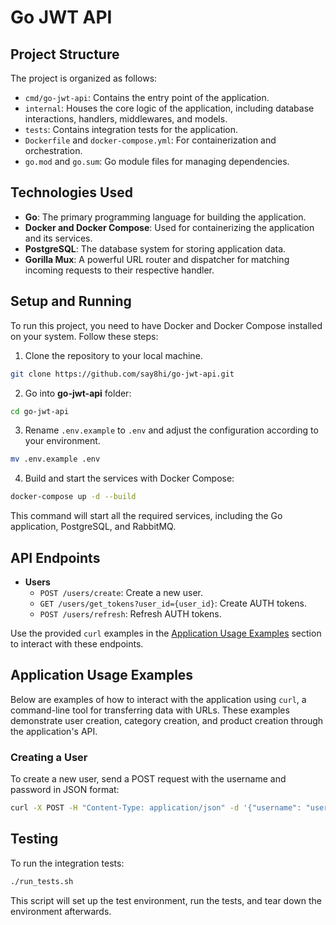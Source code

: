 # Go JWT API

## Project Structure

The project is organized as follows:

- `cmd/go-jwt-api`: Contains the entry point of the application.
- `internal`: Houses the core logic of the application, including database interactions, handlers, middlewares, and models.
- `tests`: Contains integration tests for the application.
- `Dockerfile` and `docker-compose.yml`: For containerization and orchestration.
- `go.mod` and `go.sum`: Go module files for managing dependencies.

## Technologies Used

- **Go**: The primary programming language for building the application.
- **Docker and Docker Compose**: Used for containerizing the application and its services.
- **PostgreSQL**: The database system for storing application data.
- **Gorilla Mux**: A powerful URL router and dispatcher for matching incoming requests to their respective handler.

## Setup and Running

To run this project, you need to have Docker and Docker Compose installed on your system. Follow these steps:

1. Clone the repository to your local machine.
```bash
git clone https://github.com/say8hi/go-jwt-api.git
```
2. Go into **go-jwt-api** folder:
```bash
cd go-jwt-api
```
3. Rename `.env.example` to `.env` and adjust the configuration according to your environment.
```bash
mv .env.example .env
```
4. Build and start the services with Docker Compose:
```bash
docker-compose up -d --build
```
This command will start all the required services, including the Go application, PostgreSQL, and RabbitMQ.

## API Endpoints

- **Users**
  - `POST /users/create`: Create a new user.
  - `GET /users/get_tokens?user_id={user_id}`: Create AUTH tokens.
  - `POST /users/refresh`: Refresh AUTH tokens.

Use the provided `curl` examples in the [Application Usage Examples](#application-usage-examples) section to interact with these endpoints.

## Application Usage Examples

Below are examples of how to interact with the application using `curl`, a command-line tool for transferring data with URLs. These examples demonstrate user creation, category creation, and product creation through the application's API.

### Creating a User

To create a new user, send a POST request with the username and password in JSON format:

```bash
curl -X POST -H "Content-Type: application/json" -d '{"username": "username", "email": "email@email.com"}' http://0.0.0.0:8080/users/create
```

## Testing

To run the integration tests:
```bash
./run_tests.sh
```
This script will set up the test environment, run the tests, and tear down the environment afterwards.
